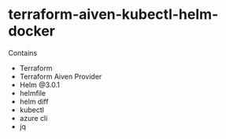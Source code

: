 # terraform-aiven-kubectl-helm-docker

Contains
- Terraform
- Terraform Aiven Provider
- Helm @3.0.1
- helmfile
- helm diff
- kubectl
- azure cli
- jq
